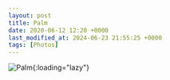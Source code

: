 ```yaml
---
layout: post
title: Palm
date: 2020-06-12 12:20 +0000
last_modified_at: 2024-06-23 21:55:25 +0000
tags: [Photos]
---
```


![Palm](//i.chenna.me/photos/prod/2020-06-12.jpg){:loading="lazy"}
